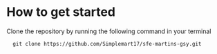 # How to get started

Clone the repository by running the following command in your terminal

```
  git clone https://github.com/Simplemart17/sfe-martins-gsy.git
  
```
